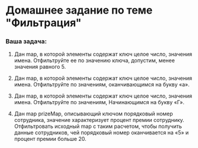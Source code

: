 # Домашнее задание по теме "Фильтрация"

### Ваша задача:

1. Дан map, в которой элементы содержат ключ целое число, значения имена. Отфильтруйте ее по значению ключа, допустим, менее значения равного 5.

2. Дан map, в которой элементы содержат ключ целое число, значения имена. Отфильтруйте по значениям, оканчивающимся на букву «а».

3. Дан map, в которой элементы содержат ключ целое число, значения имена. Отфильтруйте по значениям, Начинающимся на букву «Г».

4. Дан map prizeMap, описывающий ключом порядковый номер сотрудника, значение характеризует процент премии сотруднику. Отфильтровать исходный map с таким расчетом, чтобы получить данные сотрудников, чей порядковый номер оканчивается на «5» и процент премии больше 20.